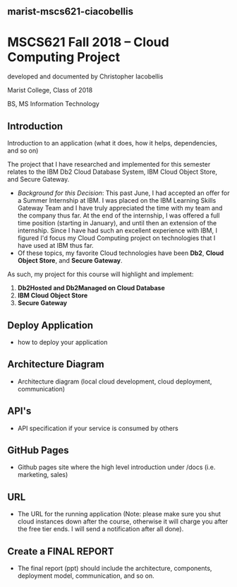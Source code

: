 ## marist-mscs621-ciacobellis
# MSCS621 Fall 2018 – Cloud Computing Project

developed and documented by Christopher Iacobellis

Marist College, Class of 2018

BS, MS Information Technology

## Introduction
 Introduction to an application (what it does, how it helps, dependencies, and so on)
 
The project that I have researched and implemented for this semester relates to the IBM Db2 Cloud Database System, IBM Cloud Object Store, and Secure Gateway. 

* _Background for this Decision_: This past June, I had accepted an offer for a Summer Internship at IBM. I was placed on the IBM Learning Skills Gateway Team and I have truly appreciated the time with my team and the company thus far. At the end of the internship, I was offered a full time position (starting in January), and until then an extension of the internship. Since I have had such an excellent experience with IBM, I figured I'd focus my Cloud Computing project on technologies that I have used at IBM thus far.
* Of these topics, my favorite Cloud technologies have been **Db2**, **Cloud Object Store**, and **Secure Gateway**.

As such, my project for this course will highlight and implement:

1. **Db2Hosted and Db2Managed on Cloud Database**
2. **IBM Cloud Object Store**
3. **Secure Gateway**

## Deploy Application
+ how to deploy your application

## Architecture Diagram
 + Architecture diagram (local cloud development, cloud deployment, communication)
 
## API's
 + API specification if your service is consumed by others
 
## GitHub Pages
 * Github pages site where the high level introduction under <master-branch>/docs (i.e.
marketing, sales)

## URL
- The URL for the running application (Note: please make sure you shut cloud instances down
after the course, otherwise it will charge you after the free tier ends. I will send a notification
after all done). 

## Create a FINAL REPORT
- The final report (ppt) should include the architecture, components, deployment model,
communication, and so on. 
